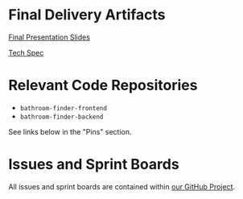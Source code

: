 # Final Delivery Artifacts

[Final Presentation Slides](https://cpslo.sharepoint.com/:p:/r/sites/csc308group6/Shared%20Documents/Sprint%20%238%20-%20Final%20Presentation.pptx?d=waad3353fbd9c4063a8a3fcdd448a4c4e&csf=1&web=1&e=bD2CRt)

[Tech Spec](https://cpslo.sharepoint.com/:w:/s/csc308group6/ERqXhPTlsMxMkaaFmAbt31UB_TW3lnbgPoEV74getSyC7A)

# Relevant Code Repositories

- `bathroom-finder-frontend`
- `bathroom-finder-backend`

See links below in the "Pins" section.

# Issues and Sprint Boards

All issues and sprint boards are contained within [our GitHub Project](https://github.com/orgs/Green-Kittens/projects/1).
